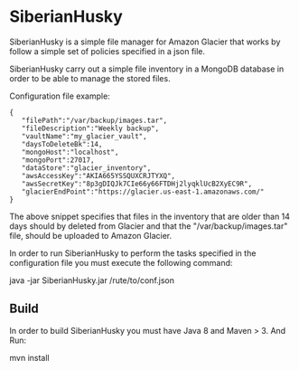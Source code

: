 # SiberianHusky
SiberianHusky is a simple file manager for Amazon Glacier that works by follow a simple set of policies specified in a json file.

SiberianHusky carry out a simple file inventory in a MongoDB database in order to be able to manage the stored files.

Configuration file example:
```
{
   "filePath":"/var/backup/images.tar",
   "fileDescription":"Weekly backup",
   "vaultName":"my_glacier_vault",
   "daysToDeleteBk":14,
   "mongoHost":"localhost",
   "mongoPort":27017,
   "dataStore":"glacier_inventory",
   "awsAccessKey":"AKIA665YSSQUXCRJTYXQ",
   "awsSecretKey":"8p3gDIQJk7CIe66y66FTDHj2lyqklUcB2XyEC9R",
   "glacierEndPoint":"https://glacier.us-east-1.amazonaws.com/"
}
```

The above snippet specifies that files in the inventory that are older than 14 days should by deleted from Glacier and that the  "/var/backup/images.tar" file, should be uploaded to Amazon Glacier.

In order to run SiberianHusky to perform the tasks specified in the configuration file you must execute the following command:

java -jar SiberianHusky.jar /rute/to/conf.json


## Build
In order to build SiberianHusky you must have Java 8 and Maven > 3. And Run:

mvn install


